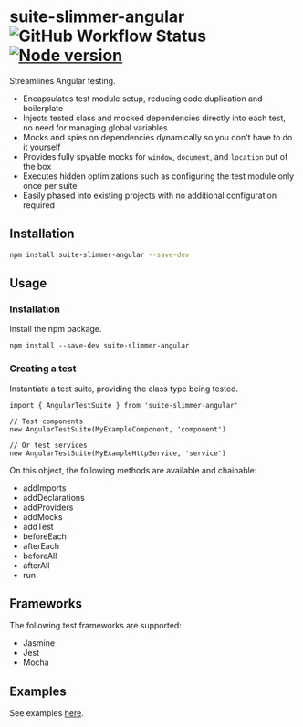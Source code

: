 # suite-slimmer-angular &nbsp; ![GitHub Workflow Status](https://img.shields.io/github/actions/workflow/status/ajdhefley/suite-slimmer-angular/main.yml?branch=main) &nbsp; [![Node version](https://img.shields.io/npm/v/suite-slimmer-angular.svg?style=flat)](http://nodejs.org/download/)

Streamlines Angular testing.

* Encapsulates test module setup, reducing code duplication and boilerplate
* Injects tested class and mocked dependencies directly into each test, no need for managing global variables
* Mocks and spies on dependencies dynamically so you don't have to do it yourself
* Provides fully spyable mocks for `window`, `document`, and `location` out of the box
* Executes hidden optimizations such as configuring the test module only once per suite
* Easily phased into existing projects with no additional configuration required


## Installation

```bash
npm install suite-slimmer-angular --save-dev
```

## Usage

### Installation

Install the npm package.

```
npm install --save-dev suite-slimmer-angular
```

### Creating a test

Instantiate a test suite, providing the class type being tested.

```
import { AngularTestSuite } from 'suite-slimmer-angular'

// Test components
new AngularTestSuite(MyExampleComponent, 'component')

// Or test services
new AngularTestSuite(MyExampleHttpService, 'service')
```

On this object, the following methods are available and chainable:

* addImports
* addDeclarations
* addProviders
* addMocks
* addTest
* beforeEach
* afterEach
* beforeAll
* afterAll
* run

## Frameworks

The following test frameworks are supported:

* Jasmine
* Jest
* Mocha

## Examples

See examples [here](https://github.com/ajdhefley/suite-slimmer-angular/tree/main/examples).
